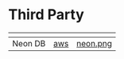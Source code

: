 # Third Party

<table data-card-size="large" data-view="cards">
    <thead>
        <tr>
            <th></th>
            <th data-hidden data-card-target data-type="content-ref"></th>
            <th data-hidden data-card-cover data-type="files"></th>
        </tr>
    </thead>
    <tbody>
        <tr>
            <td>Neon DB</td>
            <td>
                <a href="neon-db/">aws</a>
            </td>
            <td>
                <a href="../../.gitbook/assets/neon.jpg">neon.png</a>
            </td>
        </tr>
    </tbody>
</table>
